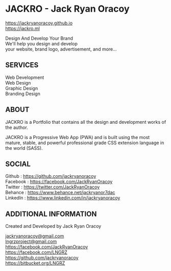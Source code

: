 # JACKRO - Jack Ryan Oracoy
https://jackryanoracoy.github.io  
https://jackro.ml  
  
Design And Develop Your Brand  
We'll help you design and develop  
your website, brand logo, advertisement, and more...   
  
  
SERVICES  
------------------------------------------------------------  
Web Development  
Web Design  
Graphic Design  
Branding Design  
  
  
ABOUT  
------------------------------------------------------------  
JACKRO is a Portfolio that contains all the design and development works of the author.  
  
JACKRO is a Progressive Web App (PWA) and is built using the most mature, stable, and powerful professional grade CSS extension language in the world (SASS).   
  
  
SOCIAL  
------------------------------------------------------------  
Github     :   https://github.com/jackryanoracoy  
Facebook   :   https://facebook.com/JackRyanOracoy  
Twitter    :   https://twitter.com/JackRyanOracoy  
Behance    :   https://www.behance.net/jackryanor7dac  
LinkedIn   :   https://www.linkedin.com/in/jackryanoracoy  
  
  
ADDITIONAL INFORMATION  
------------------------------------------------------------  
Created and Developed by Jack Ryan Oracoy  
  
jackryanoracoy@gmail.com  
lngrzproject@gmail.com  
https://facebook.com/JackRyanOracoy  
https://facebook.com/LNGRZ  
https://github.com/jackryanoracoy  
https://bitbucket.org/LNGRZ  
